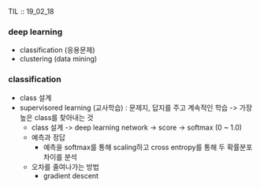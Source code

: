 TIL :: 19_02_18

### deep learning
- classification (응용문제)
- clustering (data mining)

### classification
- class 설계 
- supervisored learning (교사학습) : 문제지, 답지를 주고 계속적인 학습 -> 가장 높은 class를 찾아내는 것
  - class 설계 -> deep learning network -> score -> softmax (0 ~ 1.0)
  - 예측과 정답
    - 예측을 softmax를 통해 scaling하고 cross entropy를 통해 두 확률분포 차이를 분석
  - 오차를 줄여나가는 방법
    - gradient descent